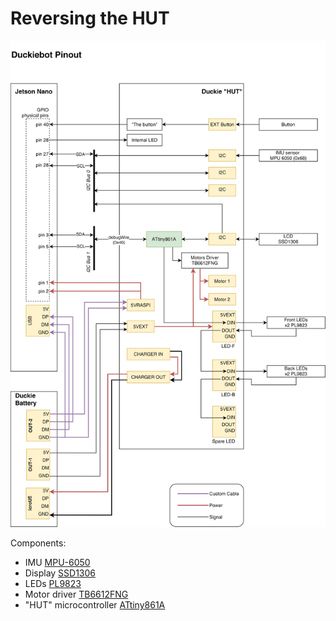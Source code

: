 # Reversing the HUT

![Duckiebot pinout](./duckiebot-pinout.svg)

Components:
- IMU [MPU-6050](https://invensense.tdk.com/wp-content/uploads/2015/02/MPU-6000-Datasheet1.pdf)
- Display [SSD1306](https://cdn-shop.adafruit.com/datasheets/SSD1306.pdf)
- LEDs [PL9823](https://cdn.instructables.com/ORIG/FW0/YN1X/IHDUL683/FW0YN1XIHDUL683.pdf)
- Motor driver [TB6612FNG](https://www.sparkfun.com/datasheets/Robotics/TB6612FNG.pdf)
- "HUT" microcontroller [ATtiny861A](https://ww1.microchip.com/downloads/en/DeviceDoc/doc8197.pdf)
